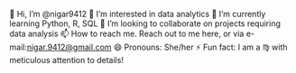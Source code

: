 👋 Hi, I’m @nigar9412
👀 I’m interested in data analytics
🌱 I’m currently learning Python, R, SQL
💞️ I’m looking to collaborate on projects requiring data analysis
📫 How to reach me. Reach out to me here, or via e-mail:nigar.9412@gmail.com
😄 Pronouns: She/her
⚡ Fun fact: I am a ♍ with meticulous attention to details!
